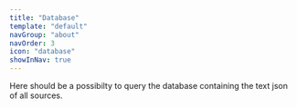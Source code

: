 ```yaml
---
title: "Database"
template: "default"
navGroup: "about"
navOrder: 3
icon: "database"
showInNav: true
---
```



Here should be a possibilty to query the database containing the text json of all sources.